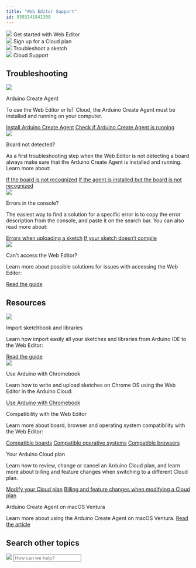 ```yaml
---
title: "Web Editor Support"
id: 9393241841308
---
```


<div class="actions-wrapper">
  <div class="actions-grid-item">
    <img src="https://content.arduino.cc/assets/hc-code.svg">
    <a id="keep" href="https://docs.arduino.cc/arduino-cloud/getting-started/getting-started-web-editor"></a>
    <span class="link-up-right">Get started with Web Editor</span>
  </div>
  <div class="actions-grid-item">
    <a id="keep" href="https://support.arduino.cc/hc/en-us/articles/360016416280-Sign-up-for-an-Arduino-Cloud-plan"></a>
    <img src="https://content.arduino.cc/assets/hc-toolbox.svg">
    <span class="link-chevron-right">Sign up for a Cloud plan</span>
  </div>
  <div class="actions-grid-item">
    <a id="keep" href="https://docs.arduino.cc/learn/starting-guide/troubleshooting-sketches"></a>
    <img src="https://content.arduino.cc/assets/hc-tools.svg">
    <span class="link-up-right">Troubleshoot a sketch</span>
  </div>
  <div class="actions-grid-item">
    <img src="https://content.arduino.cc/assets/hc-arduino-cloud-hub.svg">
    <a id="keep" href="https://support.arduino.cc/hc/en-us/articles/9347128757660"></a>
    <span class="link-chevron-right">Cloud Support</span>
  </div>
</div>
<h2 class="center hub">Troubleshooting</h2>
<div class="info-wrapper-grid">
  <div class="info-grid-item">
    <img src="https://content.arduino.cc/assets/hc-download.svg">
    <p class="info-title">Arduino Create Agent</p>
    <p>
      To use the Web Editor or IoT Cloud, the Arduino Create Agent must be
      installed and running on your computer.
    </p>
    <a class="link-chevron-right" href="https://support.arduino.cc/hc/en-us/articles/360014869820-Install-the-Arduino-Create-Agent">Install Arduino Create Agent</a>
    <a class="link-chevron-right" href="https://support.arduino.cc/hc/en-us/articles/4980687506844-Check-if-the-Arduino-Create-Agent-is-installed-and-running">Check if Arduino Create Agent is running</a>
  </div>
  <div class="info-grid-item">
    <img src="https://content.arduino.cc/assets/hc-USB.svg">
    <p class="info-title">Board not detected?</p>
    <p>
      As a first troubleshooting step when the Web Editor is not detecting
      a board always make sure that the Arduino Create Agent is installed and
      running. Learn more about:
    </p>
    <a class="link-chevron-right" href="https://support.arduino.cc/hc/en-us/articles/360018131160-The-Arduino-board-shows-a-red-cross">If the board is not recognized</a>
    <a class="link-chevron-right" href="https://support.arduino.cc/hc/en-us/articles/360019545980-I-have-installed-the-Create-Agent-but-the-board-is-not-recognized-">If the agent is installed but the board is not recognized</a>
  </div>
  <div class="info-grid-item">
    <img src="https://content.arduino.cc/assets/hc-warning.svg">
    <p class="info-title">Errors in the console?</p>
    <p>
      The easiest way to find a solution for a specific error is to copy the
      error description from the console, and paste it on the search bar. You
      can also read more about:
    </p>
    <a class="link-chevron-right" href="https://support.arduino.cc/hc/en-us/articles/4403365313810-Errors-when-uploading-a-sketch">Errors when uploading a sketch</a>
    <a class="link-chevron-right" href="https://support.arduino.cc/hc/en-us/articles/4402764401554-Compilation-errors-when-uploading">If your sketch doesn’t compile</a>
  </div>
  <div class="info-grid-item">
    <img src="https://content.arduino.cc/assets/hc-stop.svg">
    <p class="info-title">Can't access the Web Editor?</p>
    <p>
      Learn more about possible solutions for issues with accessing the Web
      Editor:
    </p>
    <a class="link-up-right" href="https://support.arduino.cc/hc/en-us/articles/8825427680796-If-you-can-t-access-the-Web-Editor">Read the guide</a>
  </div>
</div>
<h2 class="center hub">Resources</h2>
<div class="info-wrapper-grid">
  <div class="info-grid-item">
    <img src="https://content.arduino.cc/assets/hc-library.svg">
    <p class="info-title">Import sketchbook and libraries</p>
    <p>
      Learn how import easily all your sketches and libraries from Arduino
      IDE to the Web Editor:
    </p>
    <a class="link-chevron-right" href="https://support.arduino.cc/hc/en-us/articles/360011890519-Import-your-sketchbook-and-libraries-to-the-Web-Editor">Read the guide</a>
  </div>
  <div class="info-grid-item">
    <img src="https://content.arduino.cc/assets/hc-laptop.svg">
    <p class="info-title">Use Arduino with Chromebook</p>
    <p>
      Learn how to write and upload sketches on Chrome OS using the Web Editor
      in the Arduino Cloud:
    </p>
    <a class="link-chevron-right" href="https://support.arduino.cc/hc/en-us/articles/360016495639-Use-Arduino-with-Chromebook">Use Arduino with Chromebook</a>
  </div>
  <div class="info-grid-item ">
    <p class="info-title">Compatibility with the Web Editor</p>
    <p>
      Learn more about board, browser and operating system compatibility with
      the Web Editor:
    </p>
    <a class="link-chevron-right" href="https://support.arduino.cc/hc/en-us/articles/360014779899-Which-boards-can-be-used-with-the-Web-editor-on-Chromebook-">Compatible boards</a>
    <a class="link-chevron-right" href="https://support.arduino.cc/hc/en-us/articles/4402082543378-What-Operating-Systems-are-supported-by-the-Web-Editor-">Compatible operative systems</a>
    <a class="link-chevron-right" href="https://support.arduino.cc/hc/en-us/articles/360020454099-What-browsers-are-supported-by-the-Web-Editor-">Compatible browsers</a>
  </div>
  <div class="info-grid-item ">
    <p class="info-title ">Your Arduino Cloud plan</p>
    <p>
      Learn how to review, change or cancel an Arduino Cloud plan, and learn
      more about billing and feature changes when switching to a different
      Cloud plan.
    </p>
    <a class="link-chevron-right" href="https://support.arduino.cc/hc/en-us/articles/4401881299090-Review-change-or-cancel-your-Arduino-Cloud-plan">Modify your Cloud plan</a>
    <a class="link-chevron-right" href="https://support.arduino.cc/hc/en-us/articles/4401874211730-Billing-and-feature-changes-when-switching-to-a-different-Cloud-plan">Billing and feature changes when modifying a Cloud plan</a>
  </div>
  <div class="info-grid-item info-big ">
    <p class="info-title ">Arduino Create Agent on macOS Ventura</p>
    <p>
      Learn more about using the Arduino Create Agent on macOS Ventura.
      <a class="link-chevron-right" href="https://support.arduino.cc/hc/en-us/articles/6489572696220-About-Arduino-Create-Agent-on-macOS-Ventura">Read the article</a>
    </p>
  </div>
</div>
<h2 class="center hub">Search other topics</h2>
<div class="search">
  <form class="search search-full" role="search" data-search="" data-instant="true" autocomplete="off" action="/hc/en-us/search" accept-charset="UTF-8" method="get">
    <img class="search-icon" src="https://content.arduino.cc/assets/hc-search.svg">
    <input name="utf8" type="hidden" value="✓" autocomplete="off"><input id="query" role="combobox" type="search" name="query" placeholder="How can we help?" autocomplete="off" aria-label="Search" aria-autocomplete="both" aria-expanded="false" aria-owns="2a88cedd-5eb4-4ed7-bdf9-834d77880f1c">
  </form>
</div>
